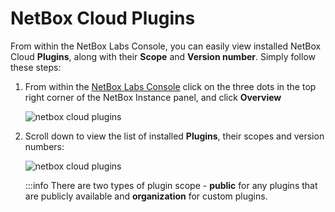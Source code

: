 # NetBox Cloud Plugins

From within the NetBox Labs Console, you can easily view installed NetBox Cloud **Plugins**, along with their **Scope** and **Version number**. Simply follow these steps:

1. From within the [NetBox Labs Console](https://console.netboxlabs.com) click on the three dots in the top right corner of the NetBox Instance panel, and click **Overview**

    ![netbox cloud plugins](../images/console/netbox-cloud-plugins_1.png)

2. Scroll down to view the list of installed **Plugins**, their scopes and version numbers:

    ![netbox cloud plugins](../images/console/netbox-cloud-plugins_2.png)

    :::info
        There are two types of plugin scope - **public** for any plugins that are publicly available and **organization** for custom plugins.